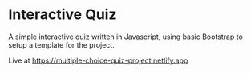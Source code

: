 # Interactive Quiz

A simple interactive quiz written in Javascript, using basic Bootstrap to setup a template for the project.

Live at https://multiple-choice-quiz-project.netlify.app
